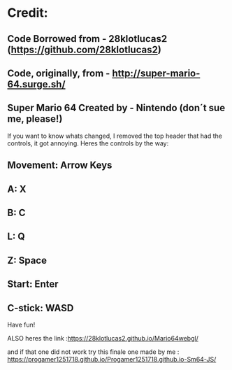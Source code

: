 # Credit:
Code Borrowed from - 28klotlucas2 (https://github.com/28klotlucas2)
-
Code, originally, from - http://super-mario-64.surge.sh/
-
Super Mario 64 Created by - Nintendo (don´t sue me, please!)
-

If you want to know whats changed, I removed the top header that had the controls, it got annoying. 
Heres the controls by the way: 

Movement: Arrow Keys
-
A: X
-
B: C
-
L: Q
-
Z: Space
-
Start: Enter
-
C-stick: WASD
-

Have fun!
 
 
 ALSO heres the link :https://28klotlucas2.github.io/Mario64webgl/ 
 
 
 and if that one did not work try this finale one made by me : https://progamer1251718.github.io/Progamer1251718.github.io-Sm64-JS/ 
